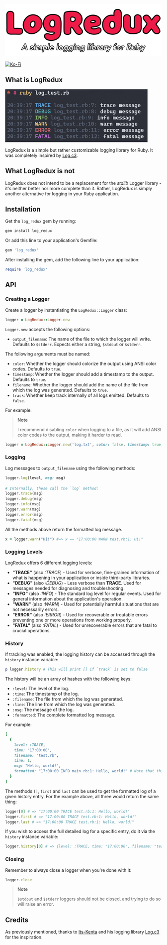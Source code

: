 ![logo](assets/logo.png)

[![Ko-Fi](https://img.shields.io/static/v1?message=Buy%20me%20a%20coffee&logo=kofi&labelColor=ff5e5b&color=434B57&logoColor=white&label=%20)](https://ko-fi.com/ualacecafe)

## What is LogRedux

![example](assets/log_redux.png)

LogRedux is a simple but rather customizable logging library for Ruby. It was completely inspired by [Log.c3](https://github.com/Its-Kenta/Log.c3).

## What LogRedux is not

LogRedux does not intend to be a replacement for the _stdlib_ Logger library - it's neither better nor more complete than it. Rather, LogRedux is simply another alternative for logging in your Ruby application.

## Installation

Get the `log_redux` gem by running:

```bash
gem install log_redux
```

Or add this line to your application's Gemfile:

```ruby
gem 'log_redux'
```

After installing the gem, add the following line to your application:

```ruby
require 'log_redux'
```

## API

### Creating a Logger

Create a logger by instantiating the `LogRedux::Logger` class:

```ruby
logger = LogRedux::Logger.new
```

`Logger.new` accepts the following options:
- `output_filename`: The name of the file to which the logger will write. Defaults to `$stderr`. Expects either a string, `$stdout` or `$stderr`.

The following arguments must be named:
- `color`: Whether the logger should colorize the output using ANSI color codes. Defaults to `true`.
- `timestamp`: Whether the logger should add a timestamp to the output. Defaults to `true`.
- `filename`: Whether the logger should add the name of the file from which the log was generated. Defaults to `true`.
- `track`: Whether keep track internally of all logs emitted. Defaults to `false`.

For example:

> **Note**
>
> I recommend disabling `color` when logging to a file, as it will add ANSI color codes to the output, making it harder to read.

```ruby
logger = LogRedux::Logger.new('log.txt', color: false, timestamp: true, filename: false, track: true)
```

### Logging

Log messages to `output_filename` using the following methods:

```ruby
logger.log(level, msg: msg)

# Internally, these call the `log` method:
logger.trace(msg)
logger.debug(msg)
logger.info(msg)
logger.warn(msg)
logger.error(msg)
logger.fatal(msg)
```

All the methods above return the formatted log message.

```ruby
x = logger.warn("Hi!") #=> x == "17:00:00 WARN test.rb:1: Hi!"
```

### Logging Levels

LogRedux offers 6 different logging levels:

- __"TRACE"__ (also _:TRACE_) - Used for verbose, fine-grained information of what is happening in your application or inside third-party libraries.
- __"DEBUG"__ (also _:DEBUG_) - Less verbose than __TRACE__. Used for messages needed for diagnosing and troubleshooting.
- __"INFO"__ (also _:INFO_) - The standard log level for regular events. Used for general information about the application's operation.
- __"WARN"__ (also _:WARN_) - Used for potentially harmful situations that are not necessarily errors.
- __"ERROR"__ (also _:ERROR_) - Used for recoverable or treatable errors preventing one or more operations from working properly.
- __"FATAL"__ (also _:FATAL_) - Used for unrecoverable errors that are fatal to crucial operations.

### History

If tracking was enabled, the logging history can be accessed through the `history` instance variable:

```ruby
p logger.history # This will print [] if `track` is set to false
```

The history will be an array of hashes with the following keys:
- `:level`: The level of the log.
- `:time`: The timestamp of the log.
- `:filename`: The file from which the log was generated.
- `:line`: The line from which the log was generated.
- `:msg`: The message of the log.
- `:formatted`: The complete formatted log message.

For example:

```ruby
[
  {
    level: :TRACE,
    time: "17:00:00",
    filename: "test.rb",
    line: 1,
    msg: "Hello, world!",
    formatted: "17:00:00 INFO main.rb:1: Hello, world!" # Note that this example has `color` set to false, otherwise the ANSI color codes would be present.
  }
]
```

The methods `[]`, `first` and `last` can be used to get the formatted log of a given history entry. For the example above, all three would return the same thing:

```ruby
logger[0] # => "17:00:00 TRACE test.rb:1: Hello, world!"
logger.first # => "17:00:00 TRACE test.rb:1: Hello, world!"
logger.last # => "17:00:00 TRACE test.rb:1: Hello, world!"
```

If you wish to access the full detailed log for a specific entry, do it via the `history` instance variable:

```ruby
logger.history[0] # => {level: :TRACE, time: "17:00:00", filename: "test.rb", line: 1, msg: "Hello, world!", formatted: "17:00:00 INFO test.rb:1: Hello, world!"}
```

### Closing

Remember to always close a logger when you're done with it:

```ruby
logger.close
```

> **Note**
>
> `$stdout` and `$stderr` loggers should not be closed, and trying to do so will raise an error.

## Credits

As previously mentioned, thanks to [Its-Kenta](https://github.com/Its-Kenta) and his logging library [Log.c3](https://github.com/Its-Kenta/Log.c3) for the inspiration.
